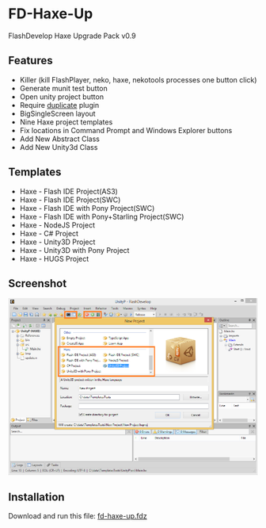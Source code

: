 FD-Haxe-Up
====================================
FlashDevelop Haxe Upgrade Pack v0.9

Features
------------------------------------------------------------
- Killer (kill FlashPlayer, neko, haxe, nekotools processes one button click)
- Generate munit test button
- Open unity project button
- Require [duplicate](http://www.flashdevelop.org/community/viewtopic.php?t=2993) plugin
- BigSingleScreen layout
- Nine Haxe project templates
- Fix locations in Command Prompt and Windows Explorer buttons
- Add New Abstract Class
- Add New Unity3d Class

Templates
------------------------------------------------------------
- Haxe - Flash IDE Project(AS3)
- Haxe - Flash IDE Project(SWC)
- Haxe - Flash IDE with Pony Project(SWC)
- Haxe - Flash IDE with Pony+Starling Project(SWC)
- Haxe - NodeJS Project
- Haxe - C# Project
- Haxe - Unity3D Project
- Haxe - Unity3D with Pony Project
- Haxe - HUGS Project

Screenshot
-----------------------
![Screenshot](https://raw.githubusercontent.com/AxGord/FD-Haxe-Up/master/screenshot.png)

Installation
------------------------------------------------------------
Download and run this file: [fd-haxe-up.fdz](https://github.com/AxGord/FD-Haxe-Up/releases/download/0.9/fd-haxe-up.fdz)
